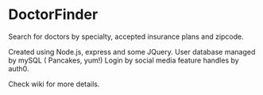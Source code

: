 # DoctorFinder

Search for doctors by specialty, accepted insurance plans and zipcode.

Created using Node.js, express and some JQuery.
User database managed by mySQL ( Pancakes, yum!)
Login by social media feature handles by auth0.


Check wiki for more details.
